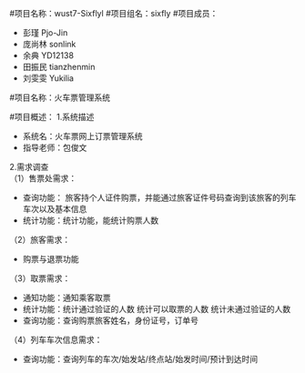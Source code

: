 #项目名称：wust7-Sixflyl
#项目组名：sixfly
#项目成员：
 - 彭瑾   Pjo-Jin
 - 庞尚林 sonlink
 - 余典  YD12138
 - 田振民  tianzhenmin
 - 刘雯雯  Yukilia
              

#项目名称：火车票管理系统

#项目概述：
1.系统描述<br>
- 系统名：火车票网上订票管理系统
- 指导老师：包俊文<br>

2.需求调查<br>
（1）售票处需求：
- 查询功能：
     旅客持个人证件购票，并能通过旅客证件号码查询到该旅客的列车车次以及基本信息
- 统计功能：统计功能，能统计购票人数

（2）旅客需求：
- 购票与退票功能

（3）取票需求：
- 通知功能：通知乘客取票
- 统计功能：统计通过验证的人数
				 统计可以取票的人数
				 统计未通过验证的人数
- 查询功能：查询购票旅客姓名，身份证号，订单号

（4）列车车次信息需求：
- 查询功能：查询列车的车次/始发站/终点站/始发时间/预计到达时间
